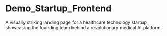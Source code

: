 # Demo_Startup_Frontend
A visually striking landing page for a healthcare technology startup, showcasing the founding team behind a revolutionary medical AI platform.
